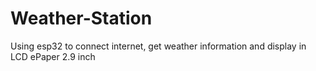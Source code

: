 # Weather-Station
Using esp32 to connect internet, get weather information and display in LCD ePaper 2.9 inch
